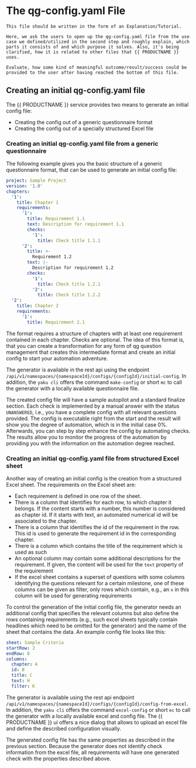 <!--
SPDX-FileCopyrightText: 2024 grow platform GmbH

SPDX-License-Identifier: MIT
-->

# The qg-config.yaml File

```{todo}
This file should be written in the form of an Explanation/Tutorial.

Here, we ask the users to open up the qg-config.yaml file from the use case we defined/utilized in the second step and roughly explain, which parts it consists of and which purpose it solves. Also, it's being clarified, how it is related to other files that {{ PRODUCTNAME }} uses.

Evaluate, how some kind of meaningful outcome/result/success could be provided to the user after having reached the bottom of this file.
```

## Creating an initial qg-config.yaml file

The {{ PRODUCTNAME }} service provides two means to generate an initial config file:

- Creating the config out of a generic questionnaire format
- Creating the config out of a specially structured Excel file

### Creating an initial qg-config.yaml file from a generic questionnaire

The following example gives you the basic structure of a generic questionnaire format, that can be used to generate an initial config file:

```yaml
project: Sample Project
version: '1.0'
chapters:
  '1':
    title: Chapter 1
    requirements:
      '1':
        title: Requirement 1.1
        text: Description for requirement 1.1
        checks:
          '1':
            title: Check title 1.1.1
      '2':
        title: >-
          Requirement 1.2
        text: |-
          Description for requirement 1.2
        checks:
          '1':
            title: Check title 1.2.1
          '2':
            title: Check title 1.2.2
  '2':
    title: Chapter 2
    requirements:
      '1':
        title: Requirement 2.1
```

The format requires a structure of chapters with at least one requirement contained in each chapter. Checks are optional.
The idea of this format is, that you can create a transformation for any form of qg question management that creates this
intermediate format and create an initial config to start your automation adventure.

The generator is available in the rest api using the endpoint `/api/v1/namespaces/{namespaceId}/configs/{configId}/initial-config`.
In addition, the `yaku cli` offers the command `make-config` or short `mc` to call the generator with a locally available questionnaire file.

The created config file will have a sample autopilot and a standard finalize section. Each check is implemented by a
manual answer with the status `UNANSWERED`, i.e., you have a complete config with all relevant questions provided. The config
is executable right from the start and the result will show you the degree of automation, which is in the initial case 0%.
Afterwards, you can step by step enhance the config by automating checks. The results allow you to monitor the progress of
the automation by providing you with the information on the automation degree reached.

### Creating an initial qg-config.yaml file from structured Excel sheet

Another way of creating an initial config is the creation from a structured Excel sheet. The requirements on the Excel sheet are:

- Each requirement is defined in one row of the sheet.
- There is a column that identifies for each row, to which chapter it belongs. If the content starts with a number,
  this number is considered as chapter id. If it starts with text, an automated numerical id will be associated to the chapter.
- There is a column that identifies the id of the requirement in the row. This id is used to generate the requirement id in the
  corresponding chapter.
- There is a column which contains the title of the requirement which is used as such
- An optional column may contain some additional descriptions for the requirement. If given, the content will be used for the `text`
  property of the requirement
- If the excel sheet contains a superset of questions with some columns identifying the questions relevant for a certain milestone,
  one of these columns can be given as filter, only rows which contain, e.g., an `x` in this column will be used for generating requirements

To control the generation of the initial config file, the generator needs an additional config that specifies the relevant columns but also
define the rows containing requirements (e.g., such excel sheets typically contain headlines which need to be omitted for the generator) and
the name of the sheet that contains the data. An example config file looks like this:

```yaml
sheet: Sample Criteria
startRow: 2
endRow: 8
columns:
  chapter: A
  id: B
  title: C
  text: H
  filter: K
```

The generator is available using the rest api endpoint `/api/v1/namespaces/{namespaceId}/configs/{configId}/config-from-excel`.
In addition, the `yaku cli` offers the command `excel-config` or short `ec` to call the generator with a locally available excel and config file.
The {{ PRODUCTNAME }} ui offers a nice dialog that allows to upload an excel file and define the described configuration visually.

The generated config file has the same properties as described in the previous section. Because the generator does not identify check
information from the excel file, all requirements will have one generated check with the properties described above.
